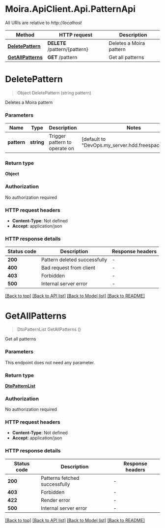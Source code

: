 # Moira.ApiClient.Api.PatternApi

All URIs are relative to *http://localhost*

| Method | HTTP request | Description |
|--------|--------------|-------------|
| [**DeletePattern**](PatternApi.md#deletepattern) | **DELETE** /pattern/{pattern} | Deletes a Moira pattern |
| [**GetAllPatterns**](PatternApi.md#getallpatterns) | **GET** /pattern | Get all patterns |

<a id="deletepattern"></a>
# **DeletePattern**
> Object DeletePattern (string pattern)

Deletes a Moira pattern


### Parameters

| Name | Type | Description | Notes |
|------|------|-------------|-------|
| **pattern** | **string** | Trigger pattern to operate on | [default to &quot;DevOps.my_server.hdd.freespace_mbytes&quot;] |

### Return type

**Object**

### Authorization

No authorization required

### HTTP request headers

 - **Content-Type**: Not defined
 - **Accept**: application/json


### HTTP response details
| Status code | Description | Response headers |
|-------------|-------------|------------------|
| **200** | Pattern deleted successfully |  -  |
| **400** | Bad request from client |  -  |
| **403** | Forbidden |  -  |
| **500** | Internal server error |  -  |

[[Back to top]](#) [[Back to API list]](../../README.md#documentation-for-api-endpoints) [[Back to Model list]](../../README.md#documentation-for-models) [[Back to README]](../../README.md)

<a id="getallpatterns"></a>
# **GetAllPatterns**
> DtoPatternList GetAllPatterns ()

Get all patterns


### Parameters
This endpoint does not need any parameter.
### Return type

[**DtoPatternList**](DtoPatternList.md)

### Authorization

No authorization required

### HTTP request headers

 - **Content-Type**: Not defined
 - **Accept**: application/json


### HTTP response details
| Status code | Description | Response headers |
|-------------|-------------|------------------|
| **200** | Patterns fetched successfully |  -  |
| **403** | Forbidden |  -  |
| **422** | Render error |  -  |
| **500** | Internal server error |  -  |

[[Back to top]](#) [[Back to API list]](../../README.md#documentation-for-api-endpoints) [[Back to Model list]](../../README.md#documentation-for-models) [[Back to README]](../../README.md)

